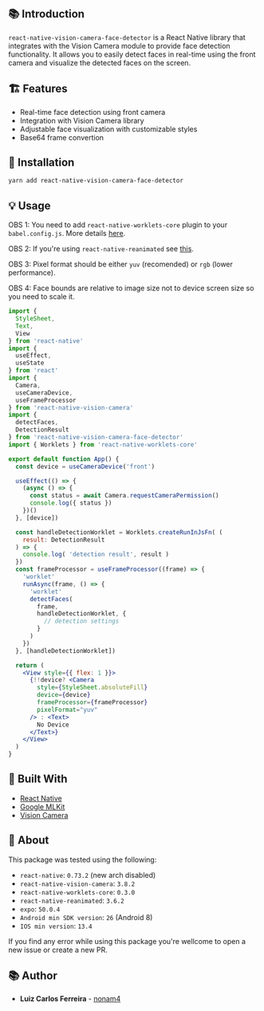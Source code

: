 ## 📚 Introduction

`react-native-vision-camera-face-detector` is a React Native library that integrates with the Vision Camera module to provide face detection functionality. It allows you to easily detect faces in real-time using the front camera and visualize the detected faces on the screen.

## 🏗️ Features

- Real-time face detection using front camera
- Integration with Vision Camera library
- Adjustable face visualization with customizable styles
- Base64 frame convertion

## 🧰 Installation

```bash
yarn add react-native-vision-camera-face-detector 
```

## 💡 Usage

OBS 1: You need to add `react-native-worklets-core` plugin to your `babel.config.js`. More details [here](https://react-native-vision-camera.com/docs/guides/frame-processors#react-native-worklets-core).

OBS 2: If you're using `react-native-reanimated` see [this](https://github.com/mrousavy/react-native-vision-camera/issues/1791#issuecomment-1892130378).

OBS 3: Pixel format should be either `yuv` (recomended) or `rgb` (lower performance).

OBS 4: Face bounds are relative to image size not to device screen size so you need to scale it.

```jsx
import { 
  StyleSheet, 
  Text, 
  View 
} from 'react-native'
import { 
  useEffect, 
  useState 
} from 'react'
import {
  Camera,
  useCameraDevice,
  useFrameProcessor
} from 'react-native-vision-camera'
import { 
  detectFaces,
  DetectionResult 
} from 'react-native-vision-camera-face-detector'
import { Worklets } from 'react-native-worklets-core'

export default function App() {
  const device = useCameraDevice('front')

  useEffect(() => {
    (async () => {
      const status = await Camera.requestCameraPermission()
      console.log({ status })
    })()
  }, [device])

  const handleDetectionWorklet = Worklets.createRunInJsFn( (
    result: DetectionResult
  ) => { 
    console.log( 'detection result', result )
  })
  const frameProcessor = useFrameProcessor((frame) => {
    'worklet'
    runAsync(frame, () => {
      'worklet'
      detectFaces(
        frame,
        handleDetectionWorklet, {
          // detection settings
        }
      )
    })
  }, [handleDetectionWorklet])

  return (
    <View style={{ flex: 1 }}>
      {!!device? <Camera
        style={StyleSheet.absoluteFill}
        device={device}
        frameProcessor={frameProcessor}
        pixelFormat="yuv"
      /> : <Text>
        No Device
      </Text>}
    </View>
  )
}
```

## 👷 Built With

- [React Native](https://reactnative.dev/)
- [Google MLKit](https://developers.google.com/ml-kit)
- [Vision Camera](https://react-native-vision-camera.com/)

## 🔎 About

This package was tested using the following:

- `react-native`: `0.73.2` (new arch disabled)
- `react-native-vision-camera`: `3.8.2`
- `react-native-worklets-core`: `0.3.0`
- `react-native-reanimated`: `3.6.2`
- `expo`: `50.0.4`
- `Android min SDK version`: `26` (Android 8)
- `IOS min version`: `13.4`

If you find any error while using this package you're wellcome to open a new issue or create a new PR.

## 📚 Author

- **Luiz Carlos Ferreira** - [nonam4](https://github.com/nonam4)
